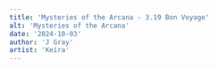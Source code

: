 ```yaml
---
title: 'Mysteries of the Arcana - 3.19 Bon Voyage'
alt: 'Mysteries of the Arcana'
date: '2024-10-03'
author: 'J Gray'
artist: 'Keira'
---
```

